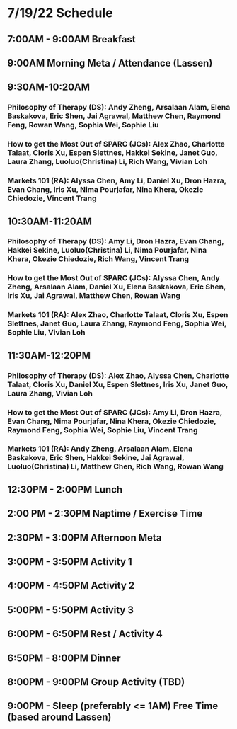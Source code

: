 # 7/19/22 Schedule

## 7:00AM - 9:00AM Breakfast
## 9:00AM **Morning Meta / Attendance** (Lassen)

## 9:30AM-10:20AM
### Philosophy of Therapy (DS): Andy Zheng, Arsalaan Alam, Elena Baskakova, Eric Shen, Jai Agrawal, Matthew Chen, Raymond Feng, Rowan Wang, Sophia Wei, Sophie Liu
### How to get the Most Out of SPARC (JCs): Alex Zhao, Charlotte Talaat, Cloris Xu, Espen Slettnes, Hakkei Sekine, Janet Guo, Laura Zhang, Luoluo(Christina) Li, Rich Wang, Vivian Loh
### Markets 101 (RA): Alyssa Chen, Amy Li, Daniel Xu, Dron Hazra, Evan Chang, Iris Xu, Nima Pourjafar, Nina Khera, Okezie Chiedozie, Vincent Trang
## 10:30AM-11:20AM
### Philosophy of Therapy (DS): Amy Li, Dron Hazra, Evan Chang, Hakkei Sekine, Luoluo(Christina) Li, Nima Pourjafar, Nina Khera, Okezie Chiedozie, Rich Wang, Vincent Trang
### How to get the Most Out of SPARC (JCs): Alyssa Chen, Andy Zheng, Arsalaan Alam, Daniel Xu, Elena Baskakova, Eric Shen, Iris Xu, Jai Agrawal, Matthew Chen, Rowan Wang
### Markets 101 (RA): Alex Zhao, Charlotte Talaat, Cloris Xu, Espen Slettnes, Janet Guo, Laura Zhang, Raymond Feng, Sophia Wei, Sophie Liu, Vivian Loh
## 11:30AM-12:20PM
### Philosophy of Therapy (DS): Alex Zhao, Alyssa Chen, Charlotte Talaat, Cloris Xu, Daniel Xu, Espen Slettnes, Iris Xu, Janet Guo, Laura Zhang, Vivian Loh
### How to get the Most Out of SPARC (JCs): Amy Li, Dron Hazra, Evan Chang, Nima Pourjafar, Nina Khera, Okezie Chiedozie, Raymond Feng, Sophia Wei, Sophie Liu, Vincent Trang
### Markets 101 (RA): Andy Zheng, Arsalaan Alam, Elena Baskakova, Eric Shen, Hakkei Sekine, Jai Agrawal, Luoluo(Christina) Li, Matthew Chen, Rich Wang, Rowan Wang

## 12:30PM - 2:00PM Lunch
## 2:00 PM - 2:30PM Naptime / Exercise Time
## 2:30PM - 3:00PM **Afternoon Meta** 
## 3:00PM - 3:50PM Activity 1
## 4:00PM - 4:50PM Activity 2
## 5:00PM - 5:50PM Activity 3
## 6:00PM - 6:50PM Rest / Activity 4
## 6:50PM - 8:00PM Dinner
## 8:00PM - 9:00PM Group Activity (TBD)
## 9:00PM - Sleep (preferably <= 1AM) Free Time (based around Lassen)
